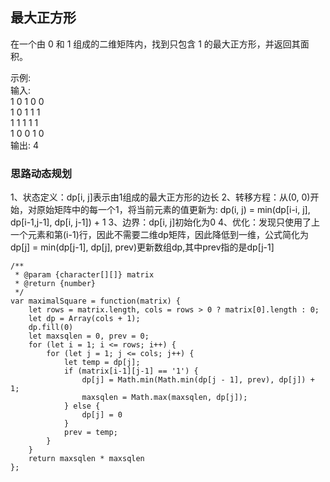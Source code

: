 ## 最大正方形
在一个由 0 和 1 组成的二维矩阵内，找到只包含 1 的最大正方形，并返回其面积。  

示例:  
输入:   
1 0 1 0 0  
1 0 1 1 1  
1 1 1 1 1  
1 0 0 1 0  
输出: 4  

### 思路动态规划
1、状态定义：dp[i, j]表示由1组成的最大正方形的边长
2、转移方程：从(0, 0)开始，对原始矩阵中的每一个1，将当前元素的值更新为: dp(i, j) = min(dp[i-i, j], dp[i-1,j-1], dp[i, j-1]) + 1
3、边界：dp[i, j]初始化为0
4、优化：发现只使用了上一个元素和第(i-1)行，因此不需要二维dp矩阵，因此降低到一维，公式简化为dp[j] = min(dp[j-1], dp[j], prev)更新数组dp,其中prev指的是dp[j-1]
```
/**
 * @param {character[][]} matrix
 * @return {number}
 */
var maximalSquare = function(matrix) {
    let rows = matrix.length, cols = rows > 0 ? matrix[0].length : 0;
    let dp = Array(cols + 1);
    dp.fill(0)
    let maxsqlen = 0, prev = 0;
    for (let i = 1; i <= rows; i++) {
        for (let j = 1; j <= cols; j++) {
            let temp = dp[j];
            if (matrix[i-1][j-1] == '1') {
                dp[j] = Math.min(Math.min(dp[j - 1], prev), dp[j]) + 1;
                maxsqlen = Math.max(maxsqlen, dp[j]);
            } else {
                dp[j] = 0
            }
            prev = temp;
        }
    }
    return maxsqlen * maxsqlen
};
```